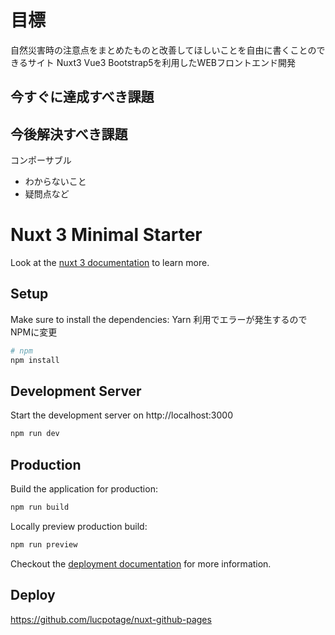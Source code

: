 # 目標
自然災害時の注意点をまとめたものと改善してほしいことを自由に書くことのできるサイト
Nuxt3 Vue3 Bootstrap5を利用したWEBフロントエンド開発

## 今すぐに達成すべき課題

## 今後解決すべき課題
コンポーサブル
- わからないこと
- 疑問点など

# Nuxt 3 Minimal Starter

Look at the [nuxt 3 documentation](https://v3.nuxtjs.org) to learn more.

## Setup

Make sure to install the dependencies:
Yarn 利用でエラーが発生するのでNPMに変更

```bash
# npm
npm install

```

## Development Server

Start the development server on http://localhost:3000

```bash
npm run dev
```

## Production

Build the application for production:

```bash
npm run build
```

Locally preview production build:

```bash
npm run preview
```

Checkout the [deployment documentation](https://v3.nuxtjs.org/guide/deploy/presets) for more information.

## Deploy

<https://github.com/lucpotage/nuxt-github-pages>
